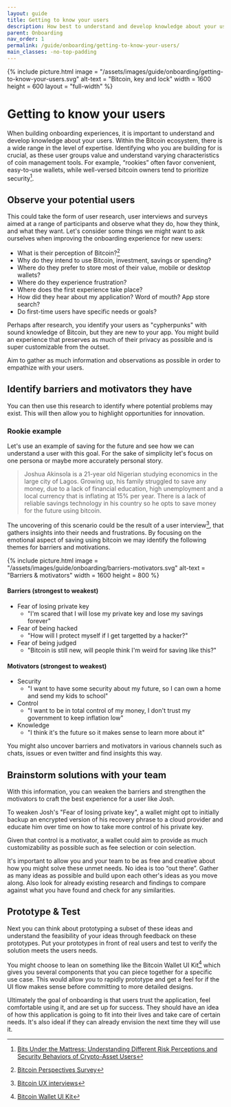 ```yaml
---
layout: guide
title: Getting to know your users
description: How best to understand and develop knowledge about your users.
parent: Onboarding
nav_order: 1
permalink: /guide/onboarding/getting-to-know-your-users/
main_classes: -no-top-padding
---
```


{% include picture.html
   image = "/assets/images/guide/onboarding/getting-to-know-your-users.svg"
   alt-text = "Bitcoin, key and lock"
   width = 1600
   height = 600
   layout = "full-width"
%}

# Getting to know your users

When building onboarding experiences, it is important to understand and develop knowledge about your users.
Within the Bitcoin ecosystem, there is a wide range in the level of expertise. Identifying who you are building for is crucial, as these user groups value and understand varying characteristics of coin management tools. For example, “rookies” often favor convenient, easy-to-use wallets, while well-versed bitcoin owners tend to prioritize security[^1].

## Observe your potential users
This could take the form of user research, user interviews and surveys aimed at a range of participants and observe what they do, how they think, and what they want. Let's consider some things we might want to ask ourselves when improving the onboarding experience for new users: 

* What is their perception of Bitcoin?[^2]
* Why do they intend to use Bitcoin, investment, savings or spending?
* Where do they prefer to store most of their value, mobile or desktop wallets?
* Where do they experience frustration?
* Where does the first experience take place?
* How did they hear about my application? Word of mouth? App store search? 
* Do first-time users have specific needs or goals?

Perhaps after research, you identify your users as "cypherpunks" with sound knowledge of Bitcoin, but they are new to your app. You might build an experience that preserves as much of their privacy as possible and is super customizable from the outset. 

Aim to gather as much information and observations as possible in order to empathize with your users.

## Identify barriers and motivators they have
You can then use this research to identify where potential problems may exist. This will then allow you to highlight opportunities for innovation.

### Rookie example

Let's use an example of saving for the future and see how we can understand a user with this goal. For the sake of simplicity let's focus on one persona or maybe more accurately personal story. 

> Joshua Akinsola is a 21-year old Nigerian studying economics in the large city of Lagos. Growing up, his family struggled to save any money, due to a lack of financial education, high unemployment and a local currency that is inflating at 15% per year. There is a lack of reliable savings technology in his country so he opts to save money for the future using bitcoin.  

The uncovering of this scenario could be the result of a user interview[^3], that gathers insights into their needs and frustrations. By focusing on the emotional aspect of saving using bitcoin we may identify the following themes for barriers and motivations. 

{% include picture.html
   image = "/assets/images/guide/onboarding/barriers-motivators.svg"
   alt-text = "Barriers & motivators"
   width = 1600
   height = 800
%}

#### Barriers (strongest to weakest)

* Fear of losing private key
    * "I'm scared that I will lose my private key and lose my savings forever"
* Fear of being hacked
    * "How will I protect myself if I get targetted by a hacker?"
* Fear of being judged 
    * "Bitcoin is still new, will people think I'm weird for saving like this?"

#### Motivators (strongest to weakest)
* Security
    * "I want to have some security about my future, so I can own a home and send my kids to school"
* Control
    * "I want to be in total control of my money, I don't trust my government to keep inflation low"
* Knowledge
    * "I think it's the future so it makes sense to learn more about it"

You might also uncover barriers and motivators in various channels such as chats, issues or even twitter and find insights this way.

## Brainstorm solutions with your team
With this information, you can weaken the barriers and strengthen the motivators to craft the best experience for a user like Josh.

To weaken Josh's "Fear of losing private key", a wallet might opt to initially backup an encrypted version of his recovery phrase to a cloud provider and educate him over time on how to take more control of his private key.

Given that control is a motivator, a wallet could aim to provide as much customizability as possible such as fee selection or coin selection. 

It's important to allow you and your team to be as free and creative about how you might solve these unmet needs. No idea is too “out there”. Gather as many ideas as possible and build upon each other's ideas as you move along. Also look for already existing research and findings to compare against what you have found and check for any similarities. 

## Prototype & Test
Next you can think about prototyping a subset of these ideas and understand the feasibility of your ideas through feedback on these prototypes. Put your prototypes in front of real users and test to verify the solution meets the users needs.

You might choose to lean on something like the Bitcoin Wallet UI Kit[^4] which gives you several components that you can piece together for a specific use case. This would allow you to rapidly prototype and get a feel for if the UI flow makes sense before committing to more detailed designs.

Ultimately the goal of onboarding is that users trust the application, feel comfortable using it, and are set up for success. They should have an idea of how this application is going to fit into their lives and take care of certain needs. It's also ideal if they can already envision the next time they will use it.

[^1]:[Bits Under the Mattress: Understanding Different Risk Perceptions and Security Behaviors of Crypto-Asset Users](https://voskart.de/pdf/bits_under_mattress.pdf)
[^2]:[Bitcoin Perspectives Survey](https://docs.google.com/forms/d/e/1FAIpQLSdzT8cb54NgT7hGUnC_5ow6rDy-A9p_CA-5ptiQxrG8wQWvzQ/viewform)
[^3]:[Bitcoin UX interviews](https://github.com/patestevao/Bitcoin-UX-interviews/blob/main/call-for-participants.md)
[^4]:[Bitcoin Wallet UI Kit](https://www.figma.com/file/VB3GQdAnhl8yta44DY3PSV/Bitcoin-Wallet-UI-Kit?node-id=616%3A0)
